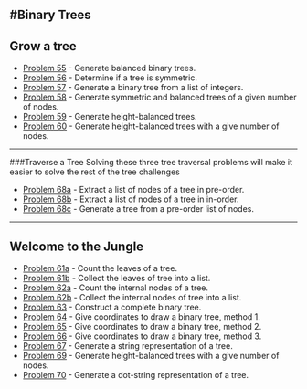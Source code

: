 #Binary Trees
---

## Grow a tree

* [Problem 55](p/p55.md) - Generate balanced binary trees.
* [Problem 56](p/p56.md) - Determine if a tree is symmetric.
* [Problem 57](p/p57.md) - Generate a binary tree from a list of integers.
* [Problem 58](p/p58.md) - Generate symmetric and balanced trees of a given number of nodes.
* [Problem 59](p/p59.md) - Generate height-balanced trees.
* [Problem 60](p/p60.md) -  Generate height-balanced trees with a give number of nodes. 

---
###Traverse a Tree
Solving these three tree traversal problems will make it easier to solve the rest of the tree challenges

* [Problem 68a](p/p68a.md) - Extract a list of nodes of a tree in pre-order. 
* [Problem 68b](p/p68b.md) - Extract a list of nodes of a tree in in-order. 
* [Problem 68c](p/p68c.md) - Generate a tree from a pre-order list of nodes. 

---

## Welcome to the Jungle
* [Problem 61a](p/p61a.md) - Count the leaves of a tree.
* [Problem 61b](p/p61b.md) - Collect the leaves of tree into a list.
* [Problem 62a](p/p62a.md) - Count the internal nodes of a tree.
* [Problem 62b](p/p62b.md) - Collect the  internal nodes of tree into a list.
* [Problem 63](p/p63.md) - Construct a complete binary tree.
* [Problem 64](p/p64.md) - Give coordinates to draw a binary tree, method 1.
* [Problem 65](p/p65.md) - Give coordinates to draw a binary tree, method 2. 
* [Problem 66](p/p66.md) - Give coordinates to draw a binary tree, method 3. 
* [Problem 67](p/p67.md) - Generate a string representation of a tree.
* [Problem 69](p/p69.md) - Generate height-balanced trees with a give number of nodes.
* [Problem 70](p/p70.md) - Generate a dot-string representation of a tree. 




